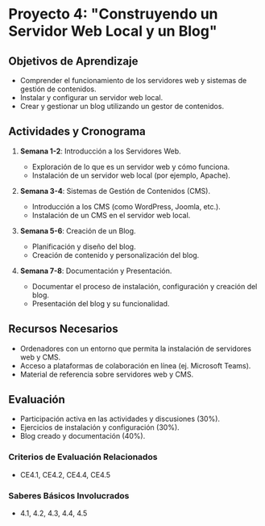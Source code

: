 # Proyecto 4: "Construyendo un Servidor Web Local y un Blog"

## Objetivos de Aprendizaje
- Comprender el funcionamiento de los servidores web y sistemas de gestión de contenidos.
- Instalar y configurar un servidor web local.
- Crear y gestionar un blog utilizando un gestor de contenidos.

## Actividades y Cronograma
1. **Semana 1-2**: Introducción a los Servidores Web.
    - Exploración de lo que es un servidor web y cómo funciona.
    - Instalación de un servidor web local (por ejemplo, Apache).

2. **Semana 3-4**: Sistemas de Gestión de Contenidos (CMS).
    - Introducción a los CMS (como WordPress, Joomla, etc.).
    - Instalación de un CMS en el servidor web local.

3. **Semana 5-6**: Creación de un Blog.
    - Planificación y diseño del blog.
    - Creación de contenido y personalización del blog.

4. **Semana 7-8**: Documentación y Presentación.
    - Documentar el proceso de instalación, configuración y creación del blog.
    - Presentación del blog y su funcionalidad.

## Recursos Necesarios
- Ordenadores con un entorno que permita la instalación de servidores web y CMS.
- Acceso a plataformas de colaboración en línea (ej. Microsoft Teams).
- Material de referencia sobre servidores web y CMS.

## Evaluación
- Participación activa en las actividades y discusiones (30%).
- Ejercicios de instalación y configuración (30%).
- Blog creado y documentación (40%).

### Criterios de Evaluación Relacionados
- CE4.1, CE4.2, CE4.4, CE4.5

### Saberes Básicos Involucrados
- 4.1, 4.2, 4.3, 4.4, 4.5
